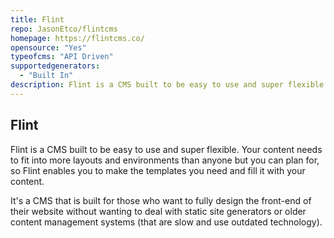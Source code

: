 ```yaml
---
title: Flint
repo: JasonEtco/flintcms
homepage: https://flintcms.co/
opensource: "Yes"
typeofcms: "API Driven"
supportedgenerators:
  - "Built In"
description: Flint is a CMS built to be easy to use and super flexible
---
```

## Flint
Flint is a CMS built to be easy to use and super flexible. Your content needs to fit into more layouts and environments than anyone but you can plan for, so Flint enables you to make the templates you need and fill it with your content.

It's a CMS that is built for those who want to fully design the front-end of their website without wanting to deal with static site generators or older content management systems (that are slow and use outdated technology).
